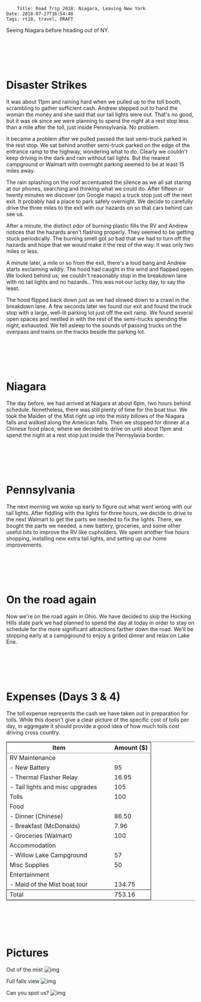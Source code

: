         Title: Road Trip 2018: Niagara, Leaving New York
    Date: 2018-07-27T16:54:48
    Tags: rt18, travel, DRAFT

Seeing Niagara before heading out of NY.

<!-- more -->

<br></br><br></br>


# Disaster Strikes

It was about 11pm and raining hard when we pulled up to the toll booth, scrambling to gather sufficient cash.
Andrew stepped out to hand the woman the money and she said that our tail lights were out.
That's no good, but it was ok since we were planning to spend the night at a rest stop less than a mile after the toll, just inside Pennsylvania.
No problem.

It became a problem after we pulled passed the last semi-truck parked in the rest stop.
We sat behind another semi-truck parked on the edge of the entrance ramp to the highway, wondering what to do.
Clearly we couldn't keep driving in the dark and rain without tail lights.
But the nearest campground or Walmart with overnight parking seemed to be at least 15 miles away.

The rain splashing on the roof accentuated the silence as we all sat staring at our phones, searching and thinking what we could do.
After fifteen or twenty minutes we discover (on Google maps) a truck stop just off the next exit.
It probably had a place to park safely overnight.
We decide to carefully drive the three miles to the exit with our hazards on so that cars behind can see us.

After a minute, the distinct odor of burning plastic fills the RV and Andrew notices that the hazards aren't flashing properly.
They seemed to be getting stuck periodically.
The burning smell got so bad that we had to turn off the hazards and hope that we would make it the rest of the way.
It was only two miles or less.

A minute later, a mile or so from the exit, there's a loud bang and Andrew starts exclaiming wildly.
The hood had caught in the wind and flapped open.
We looked behind us; we couldn't reasonably stop in the breakdown lane with no tail lights and no hazards..
This was not our lucky day, to say the least.

The hood flipped back down just as we had slowed down to a crawl in the breakdown lane.
A few seconds later we found our exit and found the truck stop with a large, well-lit parking lot just off the exit ramp.
We found several open spaces and nestled in with the rest of the semi-trucks spending the night, exhausted.
We fell asleep to the sounds of passing trucks on the overpass and trains on the tracks beside the parking lot.

<br></br><br></br>


# Niagara

The day before, we had arrived at Niagara at about 6pm, two hours behind schedule.
Nonetheless, there was still plenty of time for the boat tour.
We took the Maiden of the Mist right up into the misty billows of the Niagara falls and walked along the American falls.
Then we stopped for dinner at a Chinese food place, where we decided to drive on until about 11pm and spend the night at a rest stop just inside the Pennsylavia border.

<br></br><br></br>


# Pennsylvania

The next morning we woke up early to figure out what went wrong with our tail lights.
After fiddling with the lights for three hours, we decide to drive to the next Walmart to get the parts we needed to fix the lights.
There, we bought the parts we needed, a new battery, groceries, and some other useful bits to improve the RV like cupholders.
We spent another five hours shopping, installing new extra tail lights, and setting up our home improvements.

<br></br><br></br>


# On the road again

Now we're on the road again in Ohio.
We have decided to skip the Hocking Hills state park we had planned to spend the day at today in order to stay on schedule for the more significant attractions farther down the road.
We'll be stopping early at a campground to enjoy a grilled dinner and relax on Lake Erie.

<br></br><br></br>


# Expenses (Days 3 & 4)

The toll expense represents the cash we have taken out in preparation for tolls.
While this doesn't give a clear picture of the specific cost of tolls per day, in aggregate it should provide a good idea of how much tolls cost driving cross country.

<table border="2" cellspacing="0" cellpadding="6" rules="groups" frame="hsides">


<colgroup>
<col  class="org-left" />

<col  class="org-right" />
</colgroup>
<thead>
<tr>
<th scope="col" class="org-left">Item</th>
<th scope="col" class="org-right">Amount ($)</th>
</tr>
</thead>

<tbody>
<tr>
<td class="org-left">RV Maintenance</td>
<td class="org-right">&#xa0;</td>
</tr>


<tr>
<td class="org-left">- New Battery</td>
<td class="org-right">95</td>
</tr>


<tr>
<td class="org-left">- Thermal Flasher Relay</td>
<td class="org-right">16.95</td>
</tr>


<tr>
<td class="org-left">- Tail lights and misc upgrades       </td>
<td class="org-right">105</td>
</tr>


<tr>
<td class="org-left">Tolls</td>
<td class="org-right">100</td>
</tr>


<tr>
<td class="org-left">Food</td>
<td class="org-right">&#xa0;</td>
</tr>


<tr>
<td class="org-left">- Dinner (Chinese)</td>
<td class="org-right">86.50</td>
</tr>


<tr>
<td class="org-left">- Breakfast (McDonalds)</td>
<td class="org-right">7.96</td>
</tr>


<tr>
<td class="org-left">- Groceries (Walmart)</td>
<td class="org-right">100</td>
</tr>


<tr>
<td class="org-left">Accommodation</td>
<td class="org-right">&#xa0;</td>
</tr>


<tr>
<td class="org-left">- Willow Lake Campground</td>
<td class="org-right">57</td>
</tr>


<tr>
<td class="org-left">Misc Supplies</td>
<td class="org-right">50</td>
</tr>


<tr>
<td class="org-left">Entertainment</td>
<td class="org-right">&#xa0;</td>
</tr>


<tr>
<td class="org-left">- Maid of the Mist boat tour</td>
<td class="org-right">134.75</td>
</tr>
</tbody>

<tbody>
<tr>
<td class="org-left">Total</td>
<td class="org-right">753.16</td>
</tr>
</tbody>
</table>

<br></br><br></br>


# Pictures

Out of the mist ![img](https:///img/07.26-mistmaiden.jpg)

Full falls view ![img](https:///img/07.26-niagra.jpg)

Can you spot us? ![img](https:///img/07.26-truckstop.jpg)

